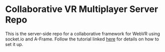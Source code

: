 # Collaborative VR Multiplayer Server Repo
This is the server-side repo for a collaborative framework for WebVR using socket.io and A-Frame.
Follow the tutorial linked [here]([https://sites.google.com/view/brown-vr-sw-review-2018/vr-development-software/tutorials/webvr-tutorials/webvr-collaboration?authuser=0](https://www.vrwiki.cs.brown.edu/vr-development-software/tutorials/webvr-tutorials/webvr-collaboration-tutorial)) for details on how to set it up.

